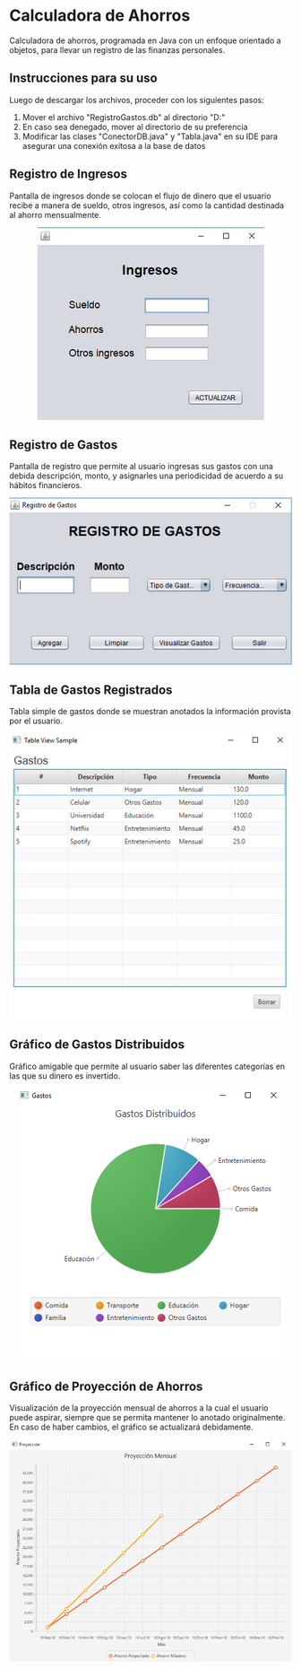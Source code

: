 # Calculadora de Ahorros
Calculadora de ahorros, programada en Java con un enfoque orientado a objetos, para llevar un registro de las finanzas personales.

## Instrucciones para su uso
Luego de descargar los archivos, proceder con los siguientes pasos:
1. Mover el archivo "RegistroGastos.db" al directorio "D:\"
2. En caso sea denegado, mover al directorio de su preferencia
3. Modificar las clases "ConectorDB.java" y "Tabla.java" en su IDE para asegurar una conexión exitosa a la base de datos

## Registro de Ingresos
Pantalla de ingresos donde se colocan el flujo de dinero que el usuario recibe a manera de sueldo, otros ingresos, así como la cantidad destinada al ahorro mensualmente.

<p align="center"> 
<img src="https://github.com/jorgerodriguezm/calculadora-ahorros/blob/master/README_images/Registro%20de%20Ingresos.png">
</p>

## Registro de Gastos
Pantalla de registro que permite al usuario ingresas sus gastos con una debida descripción, monto, y asignarles una periodicidad de acuerdo a su hábitos financieros. 

<p align="center"> 
<img src="https://github.com/jorgerodriguezm/calculadora-ahorros/blob/master/README_images/Registro%20de%20Gastos.png">
</p>

## Tabla de Gastos Registrados
Tabla simple de gastos donde se muestran anotados la información provista por el usuario.

<p align="center"> 
<img src="https://github.com/jorgerodriguezm/calculadora-ahorros/blob/master/README_images/Tabla%20de%20Gastos.png">
</p>

## Gráfico de Gastos Distribuidos
Gráfico amigable que permite al usuario saber las diferentes categorías en las que su dinero es invertido.

<p align="center"> 
<img src="https://github.com/jorgerodriguezm/calculadora-ahorros/blob/master/README_images/Grafico%20Gastos.png">
</p>

## Gráfico de Proyección de Ahorros
Visualización de la proyección mensual de ahorros a la cual el usuario puede aspirar, siempre que se permita mantener lo anotado originalmente. En caso de haber cambios, el gráfico se actualizará debidamente.

<p align="center"> 
<img src="https://github.com/jorgerodriguezm/calculadora-ahorros/blob/master/README_images/Grafico%20Proyeccion%20de%20Ahorros.png">
</p>
